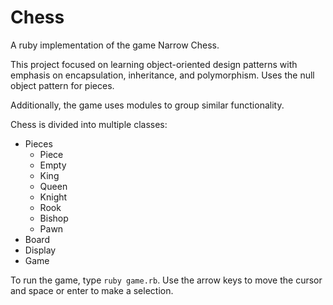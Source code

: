 # Chess

A ruby implementation of the game Narrow Chess.

This project focused on learning object-oriented design patterns with emphasis on encapsulation, inheritance, and polymorphism. Uses the null object pattern for pieces.

Additionally, the game uses modules to group similar functionality.

Chess is divided into multiple classes: 
* Pieces 
  * Piece
  * Empty
  * King
  * Queen
  * Knight
  * Rook
  * Bishop
  * Pawn 
* Board
* Display
* Game

To run the game, type `ruby game.rb`. Use the arrow keys to move the cursor and space or enter to make a selection.